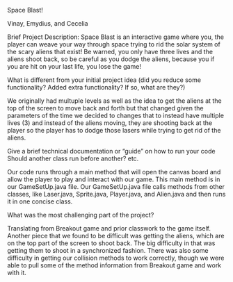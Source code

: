Space Blast! 

Vinay, Emydius, and Cecelia

Brief Project Description:
Space Blast is an interactive game where you, the player can weave your way through space trying to rid the solar system of the scary aliens that exist! Be warned, you only have three lives and the aliens shoot back, so be careful as you dodge the aliens, because you if you are hit on your last life, you lose the game! 


What is different from your initial project idea (did you reduce some functionality? Added extra functionality? If so, what are they?)

We originally had multuple levels as well as the idea to get the aliens at the top of the screen to move back and forth but that changed given the parameters of the time we decided to changes that to instead have multiple lives (3) and instead of the aliens moving, they are shooting back at the player so the player has to dodge those lasers while trying to get rid of the aliens. 

Give a brief technical documentation or “guide” on how to run your code
Should another class run before another? etc.

Our code runs through a main method that will open the canvas board and allow the player
to play and interact with our game. This main method is in our GameSetUp.java file. Our GameSetUp.java file calls methods from other classes, like Laser.java, Sprite.java, Player.java, and Alien.java and then runs it in one concise class. 


What was the most challenging part of the project?

Translating from Breakout game and prior classwork to the game itself. Another piece that we found to be difficult was getting the aliens, which are on the top part of the screen to shoot back. The big difficulty in that was getting them to shoot in a synchronized fashion. There was also some difficulty in getting our collision methods to work correctly, though we were able to pull some of the method information from Breakout game and work with it. 